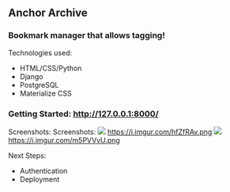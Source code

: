 ## Anchor Archive
### Bookmark manager that allows tagging!
  
Technologies used:
 - HTML/CSS/Python
 - Django
 - PostgreSQL
 - Materialize CSS

### Getting Started: http://127.0.0.1:8000/

Screenshots:
Screenshots:
![](<https://i.imgur.com/hfZfRAv.png>)
https://i.imgur.com/hfZfRAv.png
![](<https://i.imgur.com/m5PVVvU.png>)
https://i.imgur.com/m5PVVvU.png

Next Steps:
 - Authentication
 - Deployment
